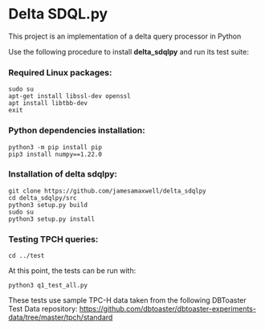 # Delta SDQL.py

This project is an implementation of a delta query processor in Python

Use the following procedure to install <b>delta_sdqlpy</b> and run its test suite:

### Required Linux packages:
```
sudo su
apt-get install libssl-dev openssl  
apt install libtbb-dev
exit
```

### Python dependencies installation:
```
python3 -m pip install pip  
pip3 install numpy==1.22.0  
```
### Installation of delta sdqlpy:
```
git clone https://github.com/jamesamaxwell/delta_sdqlpy
cd delta_sdqlpy/src  
python3 setup.py build
sudo su
python3 setup.py install  
```
### Testing TPCH queries:
```
cd ../test  
```
At this point, the tests can be run with:
```
python3 q1_test_all.py  
```

These tests use sample TPC-H data taken from the following DBToaster Test Data repository: https://github.com/dbtoaster/dbtoaster-experiments-data/tree/master/tpch/standard
